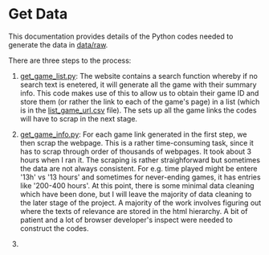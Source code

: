 # Get Data

This documentation provides details of the Python codes needed to generate the data in [data/raw](https://github.com/gimseng/game_stats/blob/master/data/raw).

There are three steps to the process:
1. [get_game_list.py](https://github.com/gimseng/game_stats/blob/master/src/data/get_game_list.py): 
The website contains a search function whereby if no search text is enetered, it will generate all the game with their summary info. This code makes use of this to allow us to obtain their game ID and store them (or rather the link to each of the game's page) in a list (which is in the [list_game_url.csv](https://github.com/gimseng/game_stats/blob/master/data/interim/list_game_url.csv) file). The sets up all the game links the codes will have to scrap in the next stage.

2. [get_game_info.py](https://github.com/gimseng/game_stats/blob/master/src/data/get_game_info.py): 
For each game link generated in the first step, we then scrap the webpage. This is a rather time-consuming task, since it has to scrap through order of thousands of webpages. It took about 3 hours when I ran it. The scraping is rather straighforward but sometimes the data are not always consistent. For e.g. time played might be entere '13h' vs '13 hours' and sometimes for never-ending games, it has entries like '200-400 hours'. At this point, there is some minimal data cleaning which have been done, but I will leave the majority of data cleaning to the later stage of the project. A majority of the work involves figuring out where the texts of relevance are stored in the html hierarchy. A bit of patient and a lot of browser developer's inspect were needed to construct the codes.


3.
